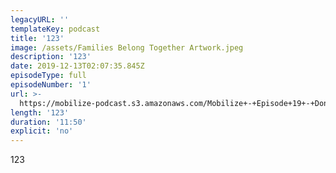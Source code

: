 ```yaml
---
legacyURL: ''
templateKey: podcast
title: '123'
image: /assets/Families Belong Together Artwork.jpeg
description: '123'
date: 2019-12-13T02:07:35.845Z
episodeType: full
episodeNumber: '1'
url: >-
  https://mobilize-podcast.s3.amazonaws.com/Mobilize+-+Episode+19+-+Don't+Be+A+Paper+Tiger.mp3
length: '123'
duration: '11:50'
explicit: 'no'
---
```

123
